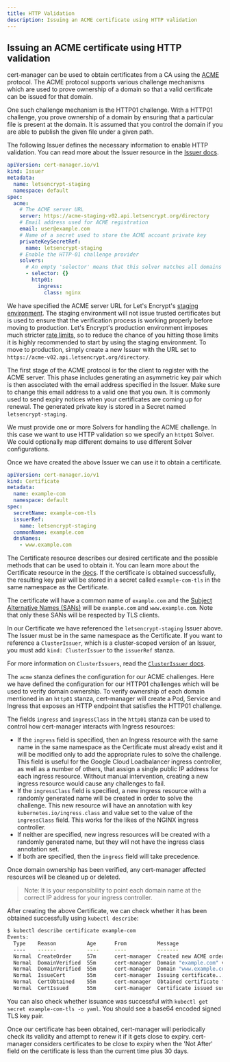 ```yaml
---
title: HTTP Validation
description: Issuing an ACME certificate using HTTP validation
---
```


## Issuing an ACME certificate using HTTP validation

cert-manager can be used to obtain certificates from a CA using the
[ACME](https://en.wikipedia.org/wiki/Automated_Certificate_Management_Environment)
protocol. The ACME protocol supports various challenge mechanisms which are used
to prove ownership of a domain so that a valid certificate can be issued for
that domain.

One such challenge mechanism is the HTTP01 challenge. With a HTTP01 challenge,
you prove ownership of a domain by ensuring that a particular file is present at
the domain. It is assumed that you control the domain if you are able to publish
the given file under a given path.

The following Issuer defines the necessary information to enable HTTP
validation. You can read more about the Issuer resource in the
[Issuer docs](../../../concepts/issuer/).

```yaml
apiVersion: cert-manager.io/v1
kind: Issuer
metadata:
  name: letsencrypt-staging
  namespace: default
spec:
  acme:
    # The ACME server URL
    server: https://acme-staging-v02.api.letsencrypt.org/directory
    # Email address used for ACME registration
    email: user@example.com
    # Name of a secret used to store the ACME account private key
    privateKeySecretRef:
      name: letsencrypt-staging
    # Enable the HTTP-01 challenge provider
    solvers:
      # An empty 'selector' means that this solver matches all domains
      - selector: {}
        http01:
          ingress:
            class: nginx
```

We have specified the ACME server URL for Let's Encrypt's
[staging environment](https://letsencrypt.org/docs/staging-environment/). The
staging environment will not issue trusted certificates but is used to ensure
that the verification process is working properly before moving to production.
Let's Encrypt's production environment imposes much stricter
[rate limits](https://letsencrypt.org/docs/rate-limits/), so to reduce the
chance of you hitting those limits it is highly recommended to start by using
the staging environment. To move to production, simply create a new Issuer with
the URL set to `https://acme-v02.api.letsencrypt.org/directory`.

The first stage of the ACME protocol is for the client to register with the ACME
server. This phase includes generating an asymmetric key pair which is then
associated with the email address specified in the Issuer. Make sure to change
this email address to a valid one that you own. It is commonly used to send
expiry notices when your certificates are coming up for renewal. The generated
private key is stored in a Secret named `letsencrypt-staging`.

We must provide one or more Solvers for handling the ACME challenge. In this
case we want to use HTTP validation so we specify an `http01` Solver. We could
optionally map different domains to use different Solver configurations.

Once we have created the above Issuer we can use it to obtain a certificate.

```yaml
apiVersion: cert-manager.io/v1
kind: Certificate
metadata:
  name: example-com
  namespace: default
spec:
  secretName: example-com-tls
  issuerRef:
    name: letsencrypt-staging
  commonName: example.com
  dnsNames:
    - www.example.com
```

The Certificate resource describes our desired certificate and the possible
methods that can be used to obtain it. You can learn more about the Certificate
resource in the [docs](../../../concepts/certificate/). If the certificate is
obtained successfully, the resulting key pair will be stored in a secret called
`example-com-tls` in the same namespace as the Certificate.

The certificate will have a common name of `example.com` and the
[Subject Alternative Names (SANs)](https://en.wikipedia.org/wiki/Subject_Alternative_Name)
will be `example.com` and `www.example.com`. Note that only these SANs will be
respected by TLS clients.

In our Certificate we have referenced the `letsencrypt-staging` Issuer above.
The Issuer must be in the same namespace as the Certificate. If you want to
reference a `ClusterIssuer`, which is a cluster-scoped version of an Issuer, you
must add `kind: ClusterIssuer` to the `issuerRef` stanza.

For more information on `ClusterIssuers`, read the
[`ClusterIssuer` docs](../../../concepts/issuer/).

The `acme` stanza defines the configuration for our ACME challenges. Here we
have defined the configuration for our HTTP01 challenges which will be used to
verify domain ownership. To verify ownership of each domain mentioned in an
`http01` stanza, cert-manager will create a Pod, Service and Ingress that
exposes an HTTP endpoint that satisfies the HTTP01 challenge.

The fields `ingress` and `ingressClass` in the `http01` stanza can be used to
control how cert-manager interacts with Ingress resources:

- If the `ingress` field is specified, then an Ingress resource with the same
  name in the same namespace as the Certificate must already exist and it will
  be modified only to add the appropriate rules to solve the challenge. This
  field is useful for the Google Cloud Loadbalancer ingress controller, as well
  as a number of others, that assign a single public IP address for each ingress
  resource. Without manual intervention, creating a new ingress resource would
  cause any challenges to fail.
- If the `ingressClass` field is specified, a new ingress resource with a
  randomly generated name will be created in order to solve the challenge. This
  new resource will have an annotation with key `kubernetes.io/ingress.class`
  and value set to the value of the `ingressClass` field. This works for the
  likes of the NGINX ingress controller.
- If neither are specified, new ingress resources will be created with a
  randomly generated name, but they will not have the ingress class annotation
  set.
- If both are specified, then the `ingress` field will take precedence.

Once domain ownership has been verified, any cert-manager affected resources
will be cleaned up or deleted.

> Note: It is your responsibility to point each domain name at the correct IP
> address for your ingress controller.

After creating the above Certificate, we can check whether it has been obtained
successfully using `kubectl describe`:

```bash
$ kubectl describe certificate example-com
Events:
  Type    Reason          Age      From          Message
  ----    ------          ----     ----          -------
  Normal  CreateOrder     57m      cert-manager  Created new ACME order, attempting validation...
  Normal  DomainVerified  55m      cert-manager  Domain "example.com" verified with "http-01" validation
  Normal  DomainVerified  55m      cert-manager  Domain "www.example.com" verified with "http-01" validation
  Normal  IssueCert       55m      cert-manager  Issuing certificate...
  Normal  CertObtained    55m      cert-manager  Obtained certificate from ACME server
  Normal  CertIssued      55m      cert-manager  Certificate issued successfully
```

You can also check whether issuance was successful with
`kubectl get secret example-com-tls -o yaml`. You should see a base64 encoded
signed TLS key pair.

Once our certificate has been obtained, cert-manager will periodically check its
validity and attempt to renew it if it gets close to expiry. cert-manager
considers certificates to be close to expiry when the 'Not After' field on the
certificate is less than the current time plus 30 days.
